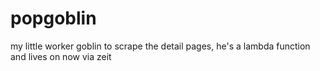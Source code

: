# popgoblin
my little worker goblin to scrape the detail pages, he's a lambda function and lives on now via zeit
